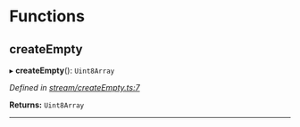 

# Functions

<a id="createempty"></a>

##  createEmpty

▸ **createEmpty**(): `Uint8Array`

*Defined in [stream/createEmpty.ts:7](https://github.com/polkadot-js/common/blob/5cb5390/packages/trie-codec/src/stream/createEmpty.ts#L7)*

**Returns:** `Uint8Array`

___

